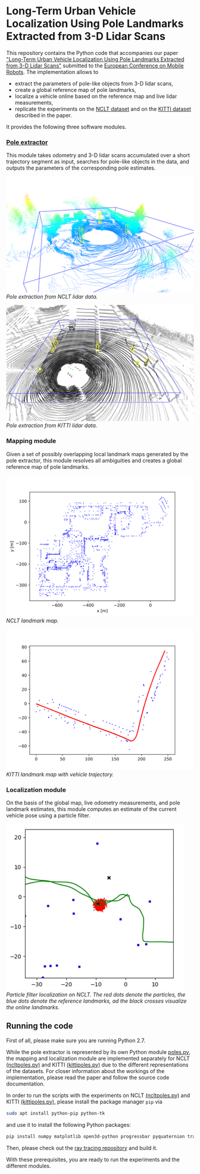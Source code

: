 # Long-Term Urban Vehicle Localization Using Pole Landmarks Extracted from 3-D Lidar Scans

This repository contains the Python code that accompanies our paper ["Long-Term Urban Vehicle Localization Using Pole Landmarks Extracted from 3-D Lidar Scans"](http://ais.informatik.uni-freiburg.de/publications/papers/schaefer19ecmr.pdf) submitted to the [European Conference on Mobile Robots](https://www.ecmr2019.eu/).
The implementation allows to

* extract the parameters of pole-like objects from 3-D lidar scans,
* create a global reference map of pole landmarks,
* localize a vehicle online based on the reference map and live lidar measurements,
* replicate the experiments on the [NCLT dataset](http://robots.engin.umich.edu/nclt/) and on the [KITTI dataset](http://www.cvlibs.net/datasets/kitti/) described in the paper.

It provides the following three software modules.

### [Pole extractor](poles/poles.py)

This module takes odometry and 3-D lidar scans accumulated over a short trajectory segment as input, searches for pole-like objects in the data, and outputs the parameters of the corresponding pole estimates.

![Poles extracted from NCLT 3-D lidar data](img/nclt_poles.png)
<br/>*Pole extraction from NCLT lidar data.*

![Poles extracted from KITTI 3-D lidar data](img/kitti_poles.png)
<br/>*Pole extraction from KITTI lidar data.*

### Mapping module

Given a set of possibly overlapping local landmark maps generated by the pole extractor, this module resolves all ambiguities and creates a global reference map of pole landmarks.

![Map of pole landmarks generated from NCLT dataset](img/nclt_map.svg)
<br/>*NCLT landmark map.*

![Map of pole landmarks generated from KITTI dataset](img/kitti_map.svg)
<br/>*KITTI landmark map with vehicle trajectory.*

### Localization module

On the basis of the global map, live odometry measurements, and pole landmark estimates, this module computes an estimate of the current vehicle pose using a particle filter.

![Particle filter localization on NCLT dataset](img/nclt_particle_filter.gif)
<br/>*Particle filter localization on NCLT.
The red dots denote the particles, the blue dots denote the reference landmarks, ad the black crosses visualize the online landmarks.*

## Running the code

First of all, please make sure you are running Python 2.7.

While the pole extractor is represented by its own Python module [poles.py](poles/poles.py), the mapping and localization module are implemented separately for NCLT [(ncltpoles.py)](poles/ncltpoles.py) and KITTI [(kittipoles.py)](poles/kittipoles.py) due to the different representations of the datasets.
For closer information about the workings of the implementation, please read the paper and follow the source code documentation.

In order to run the scripts with the experiments on NCLT [(ncltpoles.py)](poles/ncltpoles.py) and KITTI [(kittipoles.py)](poles/kittipoles.py), please install the package manager `pip` via

```bash
sudo apt install python-pip python-tk
```

and use it to install the following Python packages:

```bash
pip install numpy matplotlib open3d-python progressbar pyquaternion transforms3d scipy scikit-image networkx psutil
```

Then, please check out the [ray tracing repository](https://github.com/acschaefer/ray_tracing) and build it.

With these prerequisites, you are ready to run the experiments and the different modules.

